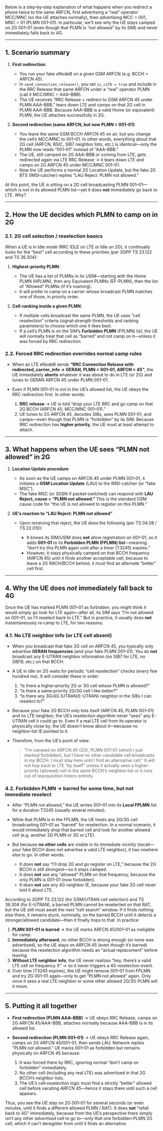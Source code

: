 Below is a step‐by‐step explanation of what happens when you redirect a phone twice to the same ARFCN, first advertising a “real” operator MCC/MNC (so the UE attaches normally), then advertising MCC = 001, MNC = 01 (PLMN 001–01). In particular, we’ll see why the UE stays camped on 2G 001–01 (even though that PLMN is “not allowed” by its SIM) and never immediately falls back to 4G.

---

## 1. Scenario summary

1. **First redirection**:

   * You run your fake eNodeB on a given GSM ARFCN (e.g. BCCH = ARFCN 45).
   * In `send_connection_release()`, you set `is_csfb = true` and include in the RRC Release that same ARFCN under a “real” operator PLMN (call it MCC/MNC = AAA–BBB).
   * The UE receives “RRC Release + redirect to GSM ARFCN 45 under PLMN AAA–BBB,” tears down LTE and camps on that 2G cell in PLMN AAA–BBB. Because AAA–BBB is a valid Home (or equivalent) PLMN, the UE attaches successfully in 2G.

2. **Second redirection (same ARFCN, but now PLMN = 001–01)**:

   * You leave the same GSM BCCH ARFCN 45 on air, but you change the cell’s MCC/MNC to 001–01. In other words, everything about that 2G cell (ARFCN, BSIC, SIB7 neighbor lists, etc.) is identical—only the PLMN now reads “001–01” instead of “AAA–BBB.”
   * The UE, still camped on 2G AAA–BBB or coming from LTE, gets redirected again via LTE RRC Release → it tears down LTE and camps on 2G ARFCN 45 under MCC/MNC 001–01.
   * Now the UE performs a normal 2G Location Update, but the fake 2G BTS (IMSI‐catcher) replies “LAU Reject: PLMN not allowed.”

At this point, the UE is sitting on a 2G cell broadcasting PLMN 001–01—which is not in its allowed PLMN list—yet it does **not** immediately go back to LTE. Why?

---

## 2. How the UE decides which PLMN to camp on in 2G

### 2.1. 2G cell selection / reselection basics

When a UE is in Idle mode (RRC IDLE on LTE or Idle on 2G), it continually looks for the “best” cell according to these priorities (per 3GPP TS 23.122 and TS 36.304):

1. **Highest‐priority PLMN**:

   * The UE has a list of PLMNs in its USIM—starting with the Home PLMN (HPLMN), then any Equivalent PLMNs (EF-PLMN), then the list of “Allowed” PLMNs (if it’s roaming).
   * It will prefer to camp on a carrier whose broadcast PLMN matches one of those, in priority order.

2. **Cell‐ranking inside a given PLMN**:

   * If multiple cells broadcast the same PLMN, the UE uses “cell reselection” criteria (signal‐strength thresholds and ranking parameters) to choose which one it likes best.
   * If a cell’s PLMN is on the SIM’s **Forbidden PLMN** (FPLMN) list, the UE will normally treat that cell as “barred” and not camp on it—unless it was forced by RRC redirection.

### 2.2. Forced RRC redirection overrides normal camp rules

* When an LTE eNodeB sends **“RRC Connection Release with redirected\_carrier\_info → GERAN, PLMN = 001–01, ARFCN = 45”**, the UE immediately **aborts** whatever it was about to do in LTE (or 2G) and tunes to GERAN ARFCN 45 under PLMN 001–01.
* Even if PLMN 001–01 is not in the UE’s allowed list, the UE obeys the RRC redirection first. In other words:

  1. **RRC release** → UE is told “drop your LTE RRC and go camp on that 2G BCCH (ARFCN 45, MCC/MNC 001–01).”
  2. UE tunes to 2G ARFCN 45, decodes SIBs, sees PLMN 001–01, and camps—even though that PLMN is “forbidden” by its SIM. Because RRC redirection has **higher priority**, the UE must at least attempt to attach.

---

## 3. What happens when the UE sees “PLMN not allowed” in 2G

1. **Location Update procedure**

   * As soon as the UE camps on ARFCN 45 under PLMN 001–01, it initiates a **GSM Location Update** (LAU) to the IMSI-catcher (or “fake MSC”).
   * The fake MSC (or SGSN if packet‐switched) can respond with **LAU Reject, cause = “PLMN not allowed.”** This is the standard GSM cause code for “the UE is not allowed to register on this PLMN.”

2. **UE’s reaction to “LAU Reject: PLMN not allowed”**

   * Upon receiving that reject, the UE does the following (per TS 04.08 / TS 22.010):

     * It knows its SIM/USIM does **not** allow registration on 001–01, so it adds **001–01** to its **Forbidden PLMN (FPLMN) list**—meaning: “don’t try this PLMN again until after a timer (T3245) expires.”
     * However, it stays physically camped on that BCCH frequency (ARFCN 45) until it finds another acceptable cell, because to leave a 2G RACH/BCCH behind, it must find an alternate “better” cell first.

---

## 4. Why the UE does *not* immediately fall back to 4G

Once the UE has marked PLMN 001–01 as forbidden, you might think it would simply go look for LTE again—after all, its SIM says “I’m not allowed on 001–01, so I’ll reselect back to LTE.” But in practice, it usually does **not** instantaneously re‐camp to LTE, for two reasons:

### 4.1. No LTE neighbor info (or LTE cell absent)

* When you broadcast that fake 2G cell on ARFCN 45, you typically only advertise **GERAN frequencies** (and your fake PLMN 001–01). You do **not** broadcast any E-UTRAN neighbor information (no SIB7 for LTE, no SIB19, etc.) on that BCCH.

* A UE in idle on 2G waits for periodic “cell reselection” checks (every few hundred ms). It will consider these in order:

  1. “Is there a higher‐priority 2G or 3G cell whose PLMN is allowed?”
  2. “Is there a same‐priority 2G/3G cell I like better?”
  3. “Is there any 3G/4G (UTRAN/E-UTRAN) neighbor in the SIBs I can reselect to?”

* Because your fake 2G BCCH only lists itself (ARFCN 45, PLMN 001–01) and no LTE neighbor, the UE’s reselection algorithm never “sees” any E-UTRAN cell it could go to. Even if a real LTE cell from its operator is physically close by, the UE doesn’t know about it—because no neighbor‐list IE pointed to it.

* Therefore, from the UE’s point of view:

  > “I’m camped on ARFCN 45 (2G), PLMN 001–01 (which I just marked forbidden), but I have no other candidate cell broadcasts in my BCCH. I must stay here until I find an alternative cell.”
  > It will not hop back to LTE “by itself” unless it actually sees a higher‐priority (allowed) cell in the same BCCH’s neighbor‐list or it runs out of reacquisition timers entirely.

### 4.2. Forbidden PLMN → barred for some time, but not immediate reselect

* After “PLMN not allowed,” the UE writes 001–01 into its **Local FPLMN** list for a duration T3245 (usually several minutes).
* While that PLMN is in the FPLMN, the UE treats any 2G/3G cell broadcasting 001–01 as “barred” for reselection. In a normal scenario, it would immediately drop that barred cell and look for another allowed cell (e.g. another 2G PLMN or 3G or LTE).
* But because **no other cells** are visible in its immediate vicinity (recall—your fake BCCH does not advertise a valid LTE neighbor), it has nowhere else to go. In other words:

  * It does **not** say “I’ll drop 2G and go register on LTE,” because the 2G BCCH is still strongest—so it stays camped.
  * It does **not** see any “allowed” PLMN on that frequency, because the only PLMN is 001–01 (now forbidden).
  * It does **not** see any 4G neighbor IE, because your fake 2G cell never told it about LTE.

According to 3GPP TS 23.122 (for GSM/UTRAN cell selection) and TS 36.304 (for E-UTRAN), a barred PLMN cannot be reselected on that RAT, but the UE still must await the next “cell search” window. If it finds nothing else there, it remains stuck, nominally, on the barred BCCH until it detects a stronger/allowed candidate—then it finally hops to that. In practice:

1. **PLMN 001–01 is barred** → the UE marks ARFCN 45/001–01 as ineligible for camp.
2. **Immediately afterward**, no other BCCH is strong enough (or none was advertised), so the UE stays on ARFCN 45 (even though it’s barred) because the reselection algorithm needs an “actual replacement” before leaving.
3. **Without LTE neighbor info**, the UE never realizes “hey, there’s a valid LTE cell on frequency X” → so it never triggers a 4G reselection event.
4. Over time (T3245 expires), the UE might remove 001–01 from FPLMN and try 2G 001–01 again—only to get “PLMN not allowed” again. Only once it sees a real LTE neighbor or some other allowed 2G/3G PLMN will it move.

---

## 5. Putting it all together

* **First redirection (PLMN AAA–BBB)** → UE obeys RRC Release, camps on 2G ARFCN 45/AAA–BBB, attaches normally because AAA–BBB is in its allowed list.
* **Second redirection (PLMN 001–01)** → UE obeys RRC Release again, camps on 2G ARFCN 45/001–01, then sends LAU. Network replies “PLMN not allowed.” UE marks 001–01 as forbidden but remains physically on ARFCN 45 because:

  1. It was forced there by RRC, ignoring normal “don’t camp on forbidden” immediately.
  2. No other cell (including any real LTE) was advertised in that 2G BCCH’s neighbor lists.
  3. The UE’s cell‐reselection logic must find a strictly “better” allowed cell before vacating ARFCN 45—hence it stays there until such a cell appears.

Thus, you see the UE stay on 2G 001–01 for several seconds (or even minutes, until it finds a different allowed PLMN / RAT). It does **not** “refall back to 4G” immediately, because from the UE’s perspective there simply isn’t any other *advertised* cell to go to—only that one forbidden‐PLMN 2G cell, which it can’t deregister from until it finds an alternative.

